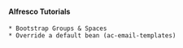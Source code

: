 #### Alfresco Tutorials

	* Bootstrap Groups & Spaces
	* Override a default bean (ac-email-templates)

